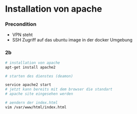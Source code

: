 # Installation von apache

### Precondition
* VPN steht
* SSH Zugriff auf das ubuntu image in der docker Umgebung

### 2b
```bash
# installation von apache
apt-get install apache2

# starten des dienstes (deamon)

service apache2 start
# jetzt kann bereits mit dem browser die standart 
# apache site eingesehen werden

# aendern der index.html
vim /var/www/html/index.html

```
